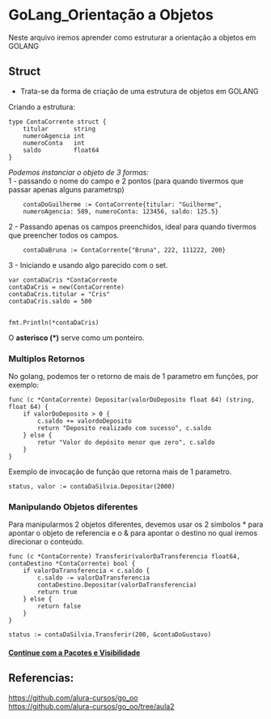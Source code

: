 # GoLang_Orientação a Objetos  
Neste arquivo iremos aprender como estruturar a orientação a objetos em GOLANG

## Struct
- Trata-se da forma de criação de uma estrutura de objetos em GOLANG  

Criando a estrutura:  
```
type ContaCorrente struct {
    titular       string 
    numeroAgencia int
    numeroConta   int
    saldo         float64
}
```
_Podemos instanciar o objeto de 3 formas:_    
1 - passando o nome do campo e 2 pontos (para quando tivermos que passar apenas alguns parametrsp) 
```
	contaDoGuilherme := ContaCorrente{titular: "Guilherme",
	numeroAgencia: 589, numeroConta: 123456, saldo: 125.5}

```
2 - Passando apenas os campos preenchidos, ideal para quando tivermos que preencher todos os campos.
```
	contaDaBruna := ContaCorrente{"Bruna", 222, 111222, 200}
```
3 - Iniciando e usando algo parecido com o set.   

```
var contaDaCris *ContaCorrente
contaDaCris = new(ContaCorrente)
contaDaCris.titular = "Cris"
contaDaCris.saldo = 500


fmt.Println(*contaDaCris)
```
O **asterisco (*)**  serve como um ponteiro.

### Multiplos Retornos
No golang, podemos ter o retorno de mais de 1 parametro em funções, por exemplo:  

```
func (c *ContaCorrente) Depositar(valorDoDeposito float 64) (string, float 64) {
    if valorDoDeposito > 0 {
        c.saldo += valordoDeposito
        return "Deposito realizado com sucesso", c.saldo
    } else { 
        retur "Valor do depósito menor que zero", c.saldo
    }
}
```
Exemplo de invocação de função que retorna mais de 1 parametro.  
```
status, valor := contaDaSilvia.Depositar(2000)

```
### Manipulando Objetos diferentes
Para manipularmos 2 objetos diferentes, devemos usar os 2 simbolos * para apontar o objeto de referencia e o & para apontar o destino no qual iremos direcionar o conteúdo.
```
func (c *ContaCorrente) Transferir(valorDaTransferencia float64, contaDestino *ContaCorrente) bool {
    if valorDaTransferencia < c.saldo {
        c.saldo -= valorDaTransferencia 
        contaDestino.Depositar(valorDaTransferencia)
        return true
    } else {
        return false
    }
}
```
```
status := contaDaSilvia.Transferir(200, &contaDoGustavo)
```
#### [Continue com a Pacotes e Visibilidade](02_Pacotes_e_visibilidade.md)


## Referencias:
https://github.com/alura-cursos/go_oo  
https://github.com/alura-cursos/go_oo/tree/aula2
